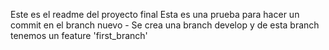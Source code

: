 Este es el readme del proyecto final
Esta es una prueba para hacer un commit en el branch nuevo -
Se crea una branch develop y de esta branch tenemos un feature 'first_branch'